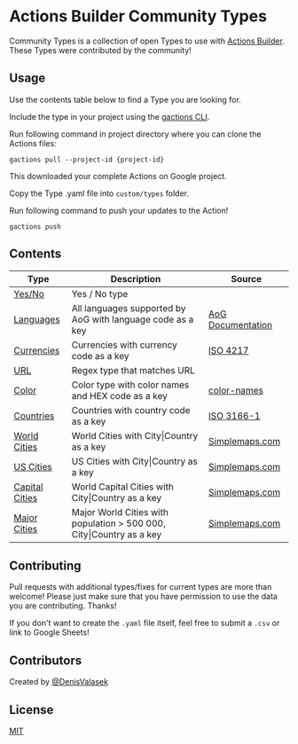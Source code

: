 # Actions Builder Community Types

Community Types is a collection of open Types to use with [Actions Builder](https://developers.google.com/assistant/conversational/build). These Types were contributed by the community!

## Usage

Use the contents table below to find a Type you are looking for.

Include the type in your project using the [gactions CLI](https://developers.google.com/assistant/actionssdk/gactions).

Run following command in project directory where you can clone the Actions files:

```shell
gactions pull --project-id {project-id}
```

This downloaded your complete Actions on Google project.

Copy the Type .yaml file into `custom/types` folder.

Run following command to push your updates to the Action!

```shell
gactions push
```

## Contents

| Type                                        | Description                                                | Source                                                                                 |
| ------------------------------------------- | ---------------------------------------------------------- | -------------------------------------------------------------------------------------- |
| [Yes/No](builder/types/YesNo.yaml)          | Yes / No type                                              |
| [Languages](builder/custom/types/Languages.yaml)   | All languages supported by AoG with language code as a key | [AoG Documentation](https://developers.google.com/assistant/console/languages-locales) |
| [Currencies](builder/custom/types/Currencies.yaml) | Currencies with currency code as a key                     | [ISO 4217](https://en.wikipedia.org/wiki/ISO_4217)                                     |
| [URL](builder/custom/types/URL.yaml)               | Regex type that matches URL                                |
| [Color](builder/custom/types/Color.yaml)           | Color type with color names and HEX code as a key          | [color-names](https://github.com/meodai/color-names)                                   |
| [Countries](builder/custom/types/Countries.yaml)           | Countries with country code as a key          | [ISO 3166-1](https://en.wikipedia.org/wiki/ISO_3166-1)                                   |
| [World Cities](builder/custom/types/Cities_World.yaml)           | World Cities with City\|Country as a key          | [Simplemaps.com](https://simplemaps.com/data/world-cities)                                   |
| [US Cities](builder/custom/types/Cities_US.yaml)           | US Cities with City\|Country as a key          | [Simplemaps.com](https://simplemaps.com/data/world-cities)                                   |
| [Capital Cities](builder/custom/types/Cities_US.yaml)           | World Capital Cities with City\|Country as a key          | [Simplemaps.com](https://simplemaps.com/data/world-cities)                                   |
| [Major Cities](builder/custom/types/Cities_US.yaml)           | Major World Cities with population > 500 000, City\|Country as a key          | [Simplemaps.com](https://simplemaps.com/data/world-cities)                                   |

## Contributing

Pull requests with additional types/fixes for current types are more than welcome! Please just make sure that you have permission to use the data you are contributing. Thanks!

If you don't want to create the ```.yaml``` file itself, feel free to submit a ```.csv``` or link to Google Sheets!

## Contributors

Created by [@DenisValasek](https://twitter.com/DenisValasek)

## License

[MIT](https://choosealicense.com/licenses/mit/)
